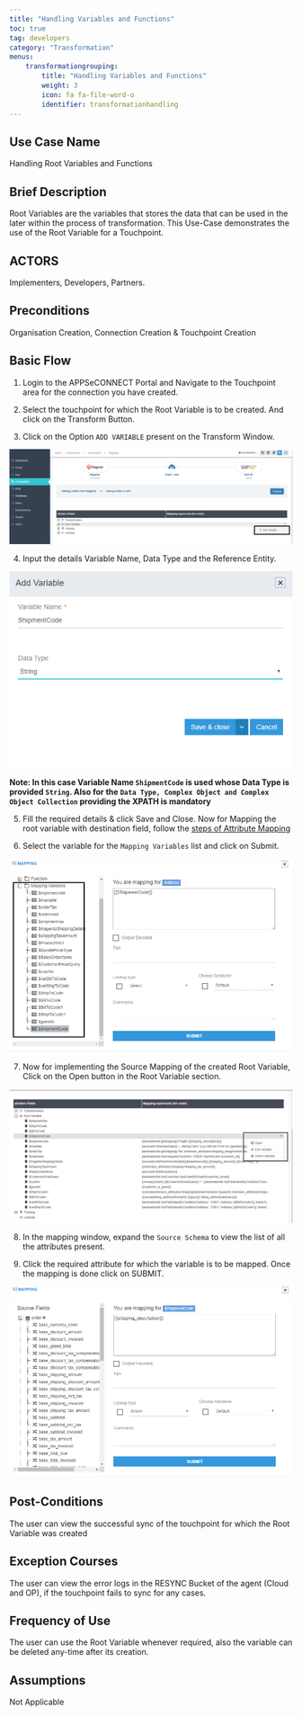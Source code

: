 ```yaml
---
title: "Handling Variables and Functions"
toc: true
tag: developers
category: "Transformation"
menus: 
    transformationgrouping:
        title: "Handling Variables and Functions"
        weight: 3
        icon: fa fa-file-word-o
        identifier: transformationhandling
---
```


## Use Case Name

Handling Root Variables and Functions

## Brief Description 
Root Variables are the variables that stores the data that can be used in the later within 
the process of transformation. This Use-Case demonstrates the use of the Root Variable for a Touchpoint.

## ACTORS
Implementers, Developers, Partners.

## Preconditions

Organisation Creation, Connection Creation & Touchpoint Creation

## Basic Flow

1.	Login to the APPSeCONNECT Portal and Navigate to the Touchpoint area for the connection you have created.

2.	Select the touchpoint for which the Root Variable is to be created. And click on the Transform Button.

3.	Click on the Option `ADD VARIABLE` present on the Transform Window.

![addvariable1](/staticfiles/Transformation/media/addvariable1.png)

4.  Input the details Variable Name, Data Type and the Reference Entity.

![addvariable2](/staticfiles/Transformation/media/addvariable2.png)

**Note: In this case Variable Name `ShipmentCode` is used whose Data Type is provided `String`. 
Also for the `Data Type, Complex Object and Complex Object Collection` providing the XPATH is mandatory**

5.	Fill the required details & click Save and Close. Now for Mapping the root variable with destination field, follow the [steps of Attribute Mapping](/transformation/understanding-attribute-mapping/)

6.	Select the variable for the `Mapping Variables` list and click on Submit.

![addvariable3](/staticfiles/Transformation/media/addvariable3.png)

7.	Now for implementing the Source Mapping of the created Root Variable, Click on the Open button in the Root Variable section.

![addvariable4](/staticfiles/Transformation/media/addvariable4.png)

8.	In the mapping window, expand the `Source Schema` to view the list of all the attributes present. 

9.  Click the required attribute for which the variable is to be mapped. Once the mapping is done click on SUBMIT.

![addvariable5](/staticfiles/Transformation/media/addvariable5.png)


## Post-Conditions
The user can view the successful sync of the touchpoint for which the Root Variable was created

## Exception Courses
The user can view the error logs in the RESYNC Bucket of the agent (Cloud and OP), if the touchpoint fails to sync for any cases.

## Frequency of Use
The user can use the Root Variable whenever required, also the variable can be deleted any-time after its creation.

## Assumptions
Not Applicable






